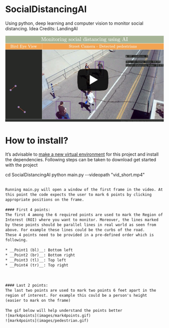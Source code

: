 # SocialDistancingAI
Using python, deep learning and computer vision to monitor social distancing.
Idea Credits: LandingAI

[![Watch the video](/images/cover.png)](https://www.youtube.com/watch?v=kxFwbn7Tap0&feature=emb_title)

# How to install?
It’s advisable to [make a new virtual environment](https://towardsdatascience.com/setting-up-python-platform-for-machine-learning-projects-cfd85682c54b) for this project and install the dependencies. Following steps can be taken to download get started with the project

cd SocialDistancingAI
python main.py --videopath "vid_short.mp4"
```

Running main.py will open a window of the first frame in the video. At this point the code expects the user to mark 6 points by clicking appropriate positions on the frame.

#### First 4 points:
The first 4 among the 6 required points are used to mark the Region of Interest (ROI) where you want to monitor. Moreover, the lines marked by these points should be parallel lines in real world as seen from above. For example these lines could be the curbs of the road.
These 4 points need to be provided in a pre-defined order which is following.

* __Point1 (bl)__: Bottom left
* __Point2 (br)__: Bottom right
* __Point3 (tl)__: Top left
* __Point4 (tr)__: Top right



#### Last 2 points:
The last two points are used to mark two points 6 feet apart in the region of interest. For example this could be a person's height (easier to mark on the frame)

The gif below will help understand the points better
![mark4points](images/mark4points.gif)
![mark4points](images/pedestrian.gif)
